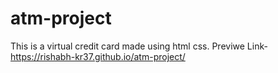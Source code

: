 # atm-project
This is a virtual credit card made using html css.
Previwe Link-https://rishabh-kr37.github.io/atm-project/
